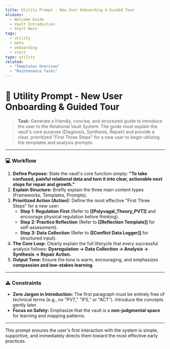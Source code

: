 ```yaml
---
title: Utility Prompt - New User Onboarding & Guided Tour
aliases:
  - Welcome Guide
  - Vault Introduction
  - Start Here
tags:
  - utility
  - meta
  - onboarding
  - start
type: utility
related:
  - "Templates Overview"
  - "Maintenance Tasks"
---
```


<!-- @format -->

# 👋 Utility Prompt - New User Onboarding & Guided Tour

> **Task:** Generate a friendly, concise, and structured guide to introduce the user to the Relational Vault System. The guide must explain the vault's core purpose (Diagnosis, Synthesis, Repair) and provide a clear, prioritized "First Three Steps" for a new user to begin utilizing the templates and analysis prompts.

---

### 💻 Workflow

1.  **Define Purpose:** State the vault's core function simply: **"To take confused, painful relational data and turn it into clear, actionable next steps for repair and growth."**
2.  **Explain Structure:** Briefly explain the three main content types (Frameworks, Templates, Prompts).
3.  **Prioritized Action (Action):** Define the most effective "First Three Steps" for a new user:
    - **Step 1: Regulation First** (Refer to **[[Polyvagal_Theory_PVT]]** and encourage physical regulation before thinking).
    - **Step 2: Practice Reflection** (Refer to **[[Reflection Template]]** for self-assessment).
    - **Step 3: Data Collection** (Refer to **[[Conflict Data Logger]]** for structured input).
4.  **The Core Loop:** Clearly explain the full lifecycle that every successful analysis follows: **Dysregulation -> Data Collection -> Analysis -> Synthesis -> Repair Action.**
5.  **Output Tone:** Ensure the tone is warm, encouraging, and emphasizes **compassion and low-stakes learning**.

---

### ⚠️ Constraints

- **Zero Jargon in Introduction:** The first paragraph must be entirely free of technical terms (e.g., no "PVT," "IFS," or "ACT"). Introduce the concepts gently later.
- **Focus on Safety:** Emphasize that the vault is a **non-judgmental space** for learning and mapping patterns.

---

This prompt ensures the user's first interaction with the system is simple, supportive, and immediately directs them toward the most effective early practices.
